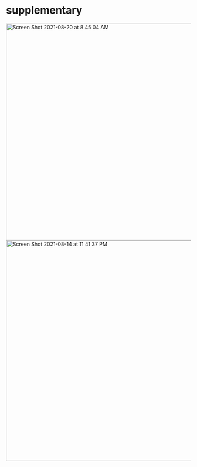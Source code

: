 # supplementary

<img width="590" alt="Screen Shot 2021-08-20 at 8 45 04 AM" src="https://user-images.githubusercontent.com/43160052/130235110-6acff8d0-fa22-4bff-aa7b-4196a671fda1.png">



<img width="600" alt="Screen Shot 2021-08-14 at 11 41 37 PM" src="https://user-images.githubusercontent.com/43160052/129493049-afb8777f-8aaa-4de6-8587-897fb45b0594.png">
